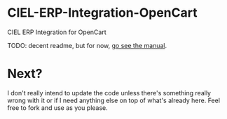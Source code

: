 # CIEL-ERP-Integration-OpenCart
CIEL ERP Integration for OpenCart

TODO: decent readme, but for now, [go see the manual](https://github.com/alexboia/CIEL-ERP-Integration-OpenCart/tree/main/manual/output/pdf).

# Next?
I don't really intend to update the code unless there's something really wrong with it or if I need anything else on top of what's already here. Feel free to fork and use as you please.